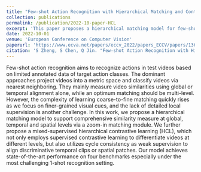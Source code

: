 ```yaml
---
title: "Few-shot Action Recognition with Hierarchical Matching and Contrastive Learning"
collection: publications
permalink: /publication/2022-10-paper-HCL
excerpt: 'This paper proposes a hierarchical matching model for few-shot action recognition.'
date: 2022-10-01
venue: 'European Conference on Computer Vision'
paperurl: 'https://www.ecva.net/papers/eccv_2022/papers_ECCV/papers/136640293.pdf'
citation: 'S Zheng, S Chen, Q Jin. "Few-shot Action Recognition with Hierarchical Matching and Contrastive Learning." <i>European Conference on Computer Vision 2022</i>. 297-313.'
---
```

Few-shot action recognition aims to recognize actions in test videos based on limited annotated data of target action classes. The dominant approaches project videos into a metric space and classify videos via nearest neighboring. They mainly measure video similarities using global or temporal alignment alone, while an optimum matching should be multi-level. However, the complexity of learning coarse-to-fine matching quickly rises as we focus on finer-grained visual cues, and the lack of detailed local supervision is another challenge. In this work, we propose a hierarchical matching model to support comprehensive similarity measure at global, temporal and spatial levels via a zoom-in matching module. We further propose a mixed-supervised hierarchical contrastive learning (HCL), which not only employs supervised contrastive learning to differentiate videos at different levels, but also utilizes cycle consistency as weak supervision to align discriminative temporal clips or spatial patches. Our model achieves state-of-the-art performance on four benchmarks especially under the most challenging 1-shot recognition setting.